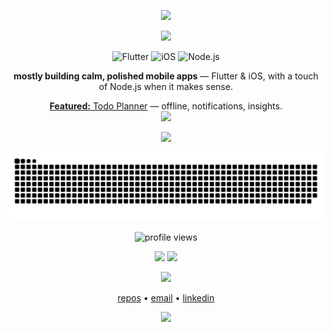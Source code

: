 <!-- header -->
<p align="center">
  <img src="https://capsule-render.vercel.app/api?type=soft&color=gradient&height=120&section=header&text=Hey%20I'm%20Leith&fontSize=34&animation=fadeIn"/>
</p>

<!-- subtle typing -->
<p align="center">
  <img src="https://readme-typing-svg.herokuapp.com?font=Plus+Jakarta+Sans&size=18&pause=1200&color=4F46E5&center=true&vCenter=true&width=520&lines=Flutter+%2B+native+iOS;clean+UI%2FUX;+offline-first;+tiny+details+that+feel+nice"/>
</p>

<!-- badges -->
<p align="center">
  <img alt="Flutter" src="https://img.shields.io/badge/Flutter-3.22%2B-02569B?logo=flutter&logoColor=white">
  <img alt="iOS" src="https://img.shields.io/badge/iOS-native-000000?logo=apple&logoColor=white">
  <img alt="Node.js" src="https://img.shields.io/badge/Node.js-18%2B-339933?logo=node.js&logoColor=white">
</p>

<!-- tagline (chill, not job-seeking) -->
<p align="center"><b>mostly building calm, polished mobile apps</b> — Flutter & iOS, with a touch of Node.js when it makes sense.</p>

<!-- featured project -->
<p align="center">
  <a href="https://github.com/leithhass/ToDoPlanner"><b>Featured:</b> Todo Planner</a> — offline, notifications, insights.
  <br/>
  <a href="https://github.com/leithhass/ToDoPlanner">
    <img src="https://github-readme-stats.vercel.app/api/pin/?username=leithhass&repo=ToDoPlanner&theme=default" />
  </a>
</p>

<!-- tech icons -->
<p align="center">
  <img src="https://skillicons.dev/icons?i=flutter,dart,swift,kotlin,androidstudio,xcode,nodejs,express,ts,graphql,firebase,sqlite,git,githubactions,figma&perline=8"/>
</p>

<!-- snake -->
<p align="center">
  <img src="https://raw.githubusercontent.com/platane/snk/output/github-contribution-grid-snake.svg" alt="snake" />
</p>

<!-- views (stable counter) -->
<p align="center">
  <img src="https://komarev.com/ghpvc/?username=leithhass&color=blueviolet&style=flat" alt="profile views"/>
</p>

<!-- stats -->
<p align="center">
  <img height="150" src="https://github-readme-stats.vercel.app/api?username=leithhass&show_icons=true&theme=graywhite&hide_border=true" />
  <img height="150" src="https://github-readme-streak-stats.herokuapp.com/?user=leithhass&theme=graywhite&hide_border=true" />
</p>
<p align="center">
  <img height="150" src="https://github-readme-stats.vercel.app/api/top-langs/?username=leithhass&layout=compact&langs_count=8&theme=graywhite&hide_border=true" />
</p>

<!-- links (optional) -->
<p align="center">
  <a href="https://github.com/leithhass?tab=repositories">repos</a> •
  <a href="mailto:leithhass@gmail.com">email</a> •
  <a href="https://[www.linkedin.com/in/leithhass"](https://www.linkedin.com/in/leith-hassayoun/)>linkedin</a>
</p>

<p align="center">
  <img src="https://capsule-render.vercel.app/api?type=waving&color=gradient&height=80&section=footer"/>
</p>
